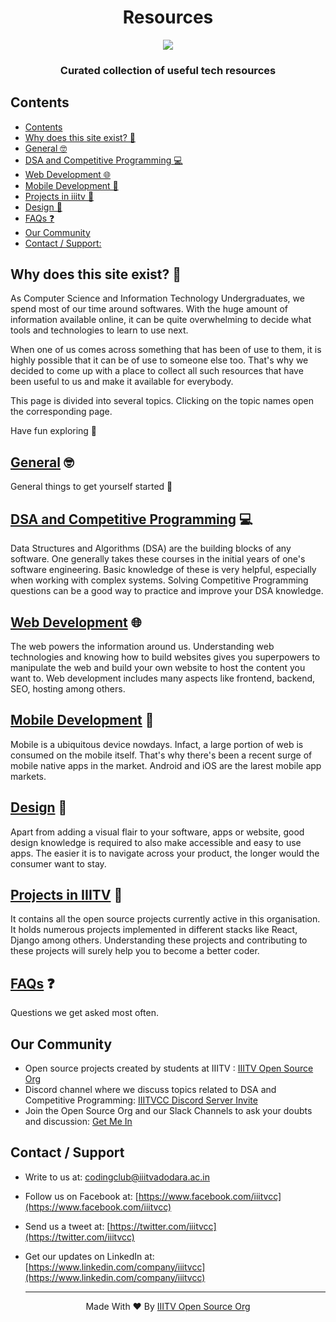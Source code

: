 <h1 align='center'>Resources</h1>

<p align='center'><img src='logo_trans.png'></p>

<h3 align='center'>Curated collection of useful tech resources</h3>

## Contents

- [Contents](#contents)
- [Why does this site exist? 🤔](#why-does-this-site-exist-)
- [General 🤓](#general-)
- [DSA and Competitive Programming 💻](#dsa-and-competitive-programming-)
- [Web Development 🌐](#web-development-)
- [Mobile Development 📱](#mobile-development-)
- [Projects in iiitv 📘](#projects-in-iiitv-)
- [Design 🎨](#design-)
- [FAQs ❓](#faqs-)
- [Our Community](#our-community)
- [Contact / Support:](#contact--support)

## Why does this site exist? 🤔

As Computer Science and Information Technology Undergraduates, we spend most of our time around softwares. With the huge amount of information available online, it can be quite overwhelming to decide what tools and technologies to learn to use next.

When one of us comes across something that has been of use to them, it is highly possible that it can be of use to someone else too. That's why we decided to come up with a place to collect all such resources that have been useful to us and make it available for everybody.

This page is divided into several topics. Clicking on the topic names open the corresponding page.

Have fun exploring 🖖

## [General](general.md) 🤓

General things to get yourself started 🍾

## [DSA and Competitive Programming](dsa-cp.md) 💻

Data Structures and Algorithms (DSA) are the building blocks of any software. One generally takes these courses in the initial years of one's software engineering. Basic knowledge of these is very helpful, especially when working with complex systems.
Solving Competitive Programming questions can be a good way to practice and improve your DSA knowledge.

## [Web Development](web-dev.md) 🌐

The web powers the information around us. Understanding web technologies and knowing how to build websites gives you superpowers to manipulate the web and build your own website to host the content you want to.
Web development includes many aspects like frontend, backend, SEO, hosting among others.

## [Mobile Development](mobile-dev.md) 📱

Mobile is a ubiquitous device nowdays. Infact, a large portion of web is consumed on the mobile itself. That's why there's been a recent surge of mobile native apps in the market.
Android and iOS are the larest mobile app markets.

## [Design](design.md) 🎨

Apart from adding a visual flair to your software, apps or website, good design knowledge is required to also make accessible and easy to use apps. The easier it is to navigate across your product, the longer would the consumer want to stay.

## [Projects in IIITV](repos.md) 📘

It contains all the open source projects currently active in this organisation. It holds numerous projects implemented in different stacks like React, Django among others.
Understanding these projects and contributing to these projects will surely help you to become a better coder.

## [FAQs](faq.md) ❓

Questions we get asked most often.

## Our Community

- Open source projects created by students at IIITV : [IIITV Open Source Org](https://github.com/iiitv)
- Discord channel where we discuss topics related to DSA and Competitive Programming: [IIITVCC Discord Server Invite](https://discord.gg/pUPbVHF)
- Join the Open Source Org and our Slack Channels to ask your doubts and discussion: [Get Me In](https://getmein.glitch.me/)

## Contact / Support

- Write to us at: [codingclub@iiitvadodara.ac.in](mailto:codingclub@iiitvadodara.ac.in)
- Follow us on Facebook at: [https://www.facebook.com/iiitvcc](https://www.facebook.com/iiitvcc)
- Send us a tweet at: [https://twitter.com/iiitvcc](https://twitter.com/iiitvcc)
- Get our updates on LinkedIn at: [https://www.linkedin.com/company/iiitvcc](https://www.linkedin.com/company/iiitvcc)

  ***

<p align='center'>Made With ❤️ By <a href="https://github.com/iiitv">IIITV Open Source Org</a></p>
